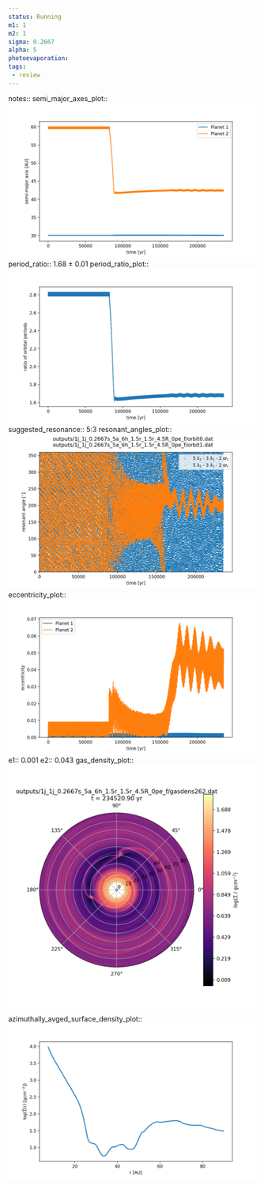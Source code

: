 ```yaml
---
status: Running
m1: 1
m2: 1
sigma: 0.2667
alpha: 5
photoevaporation: 
tags:
 - review
---
```


notes::
semi_major_axes_plot:: ![semi_major_axes_1j_1j_0.2667s_5a_6h_1.5r_1.5r_4.5R_0pe_f.png](plots/semi_major_axes/semi_major_axes_1j_1j_0.2667s_5a_6h_1.5r_1.5r_4.5R_0pe_f.png)
period_ratio:: 1.68 ± 0.01
period_ratio_plot:: ![period_ratio_1j_1j_0.2667s_5a_6h_1.5r_1.5r_4.5R_0pe_f.png](plots/period_ratio/period_ratio_1j_1j_0.2667s_5a_6h_1.5r_1.5r_4.5R_0pe_f.png)
suggested_resonance:: 5:3
resonant_angles_plot:: ![resonant_angles_1j_1j_0.2667s_5a_6h_1.5r_1.5r_4.5R_0pe_f.png](plots/resonant_angles/resonant_angles_1j_1j_0.2667s_5a_6h_1.5r_1.5r_4.5R_0pe_f.png)
eccentricity_plot:: ![eccentricity_1j_1j_0.2667s_5a_6h_1.5r_1.5r_4.5R_0pe_f.png](plots/eccentricity/eccentricity_1j_1j_0.2667s_5a_6h_1.5r_1.5r_4.5R_0pe_f.png)
e1:: 0.001
e2:: 0.043
gas_density_plot:: ![gas_density_1j_1j_0.2667s_5a_6h_1.5r_1.5r_4.5R_0pe_f.png](plots/gas_density/gas_density_1j_1j_0.2667s_5a_6h_1.5r_1.5r_4.5R_0pe_f.png)
azimuthally_avged_surface_density_plot:: ![azimuthally_avged_surface_density_1j_1j_0.2667s_5a_6h_1.5r_1.5r_4.5R_0pe_f.png](plots/azimuthally_avged_surface_density/azimuthally_avged_surface_density_1j_1j_0.2667s_5a_6h_1.5r_1.5r_4.5R_0pe_f.png)
